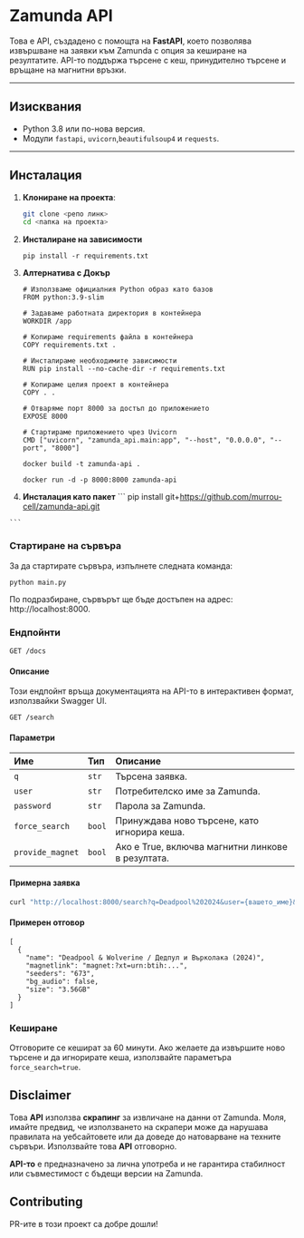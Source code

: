 # Zamunda API

Това е API, създадено с помощта на **FastAPI**, което позволява извършване на заявки към Zamunda с опция за кеширане на резултатите. API-то поддържа търсене с кеш, принудително търсене и връщане на магнитни връзки.

---

## Изисквания

- Python 3.8 или по-нова версия.
- Модули `fastapi`, `uvicorn`,`beautifulsoup4` и `requests`.

---

## Инсталация

1. **Клониране на проекта**:
   ```bash
   git clone <репо линк>
   cd <папка на проекта>
   ```
2. **Инсталиране на зависимости**
    ``` 
    pip install -r requirements.txt 
    ```
3. **Алтернатива с Докър**
    ```
    # Използваме официалния Python образ като базов
    FROM python:3.9-slim

    # Задаваме работната директория в контейнера
    WORKDIR /app

    # Копираме requirements файла в контейнера
    COPY requirements.txt .

    # Инсталираме необходимите зависимости
    RUN pip install --no-cache-dir -r requirements.txt

    # Копираме целия проект в контейнера
    COPY . .

    # Отваряме порт 8000 за достъп до приложението
    EXPOSE 8000

    # Стартираме приложението чрез Uvicorn
    CMD ["uvicorn", "zamunda_api.main:app", "--host", "0.0.0.0", "--port", "8000"]

    ```
    ```
    docker build -t zamunda-api .
    ```
    ```
    docker run -d -p 8000:8000 zamunda-api
    ```
  4. **Инсталация като пакет**
    ```
    pip install git+https://github.com/murrou-cell/zamunda-api.git

    ```
### Стартиране на сървъра
За да стартирате сървъра, изпълнете следната команда:
```
python main.py
```
По подразбиране, сървърът ще бъде достъпен на адрес: http://localhost:8000.

### Ендпойнти
```GET /docs```
#### Описание
Този ендпойнт връща документацията на API-то в интерактивен формат, използвайки Swagger UI.

```GET /search```
#### Параметри

| Име           | Тип     | Описание                                              |
| :------------ | :------ | :---------------------------------------------------- |
| `q`           | `str`   | Търсена заявка.                                       |
| `user`        | `str`   | Потребителско име за Zamunda.                         |
| `password`    | `str`   | Парола за Zamunda.                                    |
| `force_search`| `bool`  | Принуждава ново търсене, като игнорира кеша.          |
| `provide_magnet`| `bool`| Ако е True, включва магнитни линкове в резултата.     |

#### Примерна заявка
```bash
curl "http://localhost:8000/search?q=Deadpool%202024&user={вашето_име}&password={вашата_парола}&force_search=true&provide_magnet=true"
```

#### Примерен отговор
```
[
  {
    "name": "Deadpool & Wolverine / Дедпул и Върколака (2024)",
    "magnetlink": "magnet:?xt=urn:btih:...",
    "seeders": "673",
    "bg_audio": false,
    "size": "3.56GB"
  }
]
```

### Кеширане
Отговорите се кешират за 60 минути. Ако желаете да извършите ново търсене и да игнорирате кеша, използвайте параметъра `force_search=true`.

## Disclaimer

Това **API** използва **скрапинг** за извличане на данни от Zamunda. Моля, имайте предвид, че използването на скрапери може да нарушава правилата на уебсайтовете или да доведе до натоварване на техните сървъри. Използвайте това **API** отговорно.

**API-то** е предназначено за лична употреба и не гарантира стабилност или съвместимост с бъдещи версии на Zamunda.

## Contributing
PR-ите в този проект са добре дошли!